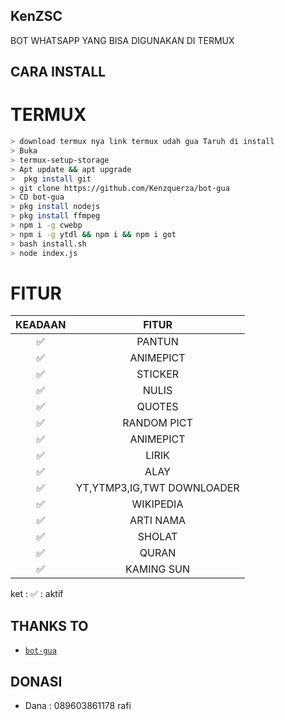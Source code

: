 ## KenZSC
BOT WHATSAPP YANG BISA DIGUNAKAN DI TERMUX







## CARA INSTALL
# TERMUX
```bash
> download termux nya link termux udah gua Taruh di install
> Buka
> termux-setup-storage
> Apt update && apt upgrade 
>  pkg install git
> git clone https://github.com/Kenzquerza/bot-gua
> CD bot-gua 
> pkg install nodejs
> pkg install ffmpeg
> npm i -g cwebp
> npm i -g ytdl && npm i && npm i got
> bash install.sh
> node index.js
```







# FITUR

| KEADAAN       |               FITUR     |
| :-----------: | :--------------------------------:  |
|       ✅       |    PANTUN                         |
|       ✅       | ANIMEPICT                         |
|       ✅       | STICKER                           |
|       ✅       | NULIS                             |
|       ✅       | QUOTES                            |
|       ✅       | RANDOM PICT                       |
|       ✅       | ANIMEPICT                         |
|       ✅       | LIRIK                             |
|       ✅       | ALAY                              |
|       ✅       | YT,YTMP3,IG,TWT DOWNLOADER        |
|       ✅       | WIKIPEDIA                         |
|       ✅       | ARTI NAMA                         |
|       ✅       | SHOLAT                            |
|       ✅       | QURAN                             |
|       ✅       | KAMING SUN                        |

ket : ✅ : aktif




## THANKS TO
* [`bot-gua`](https;//github.com/Kenzquerza/bot-gua)

## DONASI
* Dana : 089603861178 rafi
